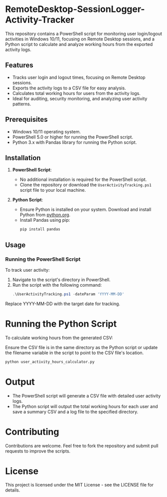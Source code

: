 # RemoteDesktop-SessionLogger-Activity-Tracker

This repository contains a PowerShell script for monitoring user login/logout activities in Windows 10/11, focusing on Remote Desktop sessions, and a Python script to calculate and analyze working hours from the exported activity logs.

## Features

- Tracks user login and logout times, focusing on Remote Desktop sessions.
- Exports the activity logs to a CSV file for easy analysis.
- Calculates total working hours for users from the activity logs.
- Ideal for auditing, security monitoring, and analyzing user activity patterns.

## Prerequisites

- Windows 10/11 operating system.
- PowerShell 5.0 or higher for running the PowerShell script.
- Python 3.x with Pandas library for running the Python script.

## Installation

1. **PowerShell Script**:
   - No additional installation is required for the PowerShell script. 
   - Clone the repository or download the `UserActivityTracking.ps1` script file to your local machine.

2. **Python Script**:
   - Ensure Python is installed on your system. Download and install Python from [python.org](https://www.python.org/downloads/).
   - Install Pandas using pip:
     ```bash
     pip install pandas
     ```

## Usage

### Running the PowerShell Script

To track user activity:

1. Navigate to the script's directory in PowerShell.
2. Run the script with the following command:
   ```powershell
   .\UserActivityTracking.ps1 -dateParam 'YYYY-MM-DD'
Replace YYYY-MM-DD with the target date for tracking.

# Running the Python Script
To calculate working hours from the generated CSV:

Ensure the CSV file is in the same directory as the Python script or update the filename variable in the script to point to the CSV file's location.
```bash
python user_activity_hours_calculator.py
```

# Output
- The PowerShell script will generate a CSV file with detailed user activity logs.
- The Python script will output the total working hours for each user and save a summary CSV and a log file to the specified directory.
  
# Contributing
  Contributions are welcome. Feel free to fork the repository and submit pull requests to improve the scripts.

# License
  This project is licensed under the MIT License - see the LICENSE file for details.
